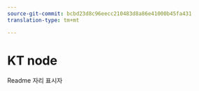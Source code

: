 ```yaml
---
source-git-commit: bcbd23d8c96eecc210483d8a86e41000b45fa431
translation-type: tm+mt

---
```

# KT node

Readme 자리 표시자
